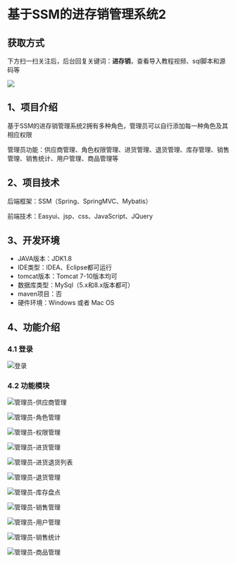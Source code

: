 # 基于SSM的进存销管理系统2

## 获取方式

下方扫一扫关注后，后台回复关键词：**进存销**，查看导入教程视频、sql脚本和源码等

 ![](https://www.codeshop.fun/Typora-Images/202205281253739.png)

## 1、项目介绍

基于SSM的进存销管理系统2拥有多种角色，管理员可以自行添加每一种角色及其相应权限

管理员功能：供应商管理、角色权限管理、进货管理、退货管理、库存管理、销售管理、销售统计、用户管理、商品管理等


## 2、项目技术

后端框架：SSM（Spring、SpringMVC、Mybatis）

前端技术：Easyui、jsp、css、JavaScript、JQuery

## 3、开发环境

- JAVA版本：JDK1.8
- IDE类型：IDEA、Eclipse都可运行
- tomcat版本：Tomcat 7-10版本均可
- 数据库类型：MySql（5.x和8.x版本都可） 
- maven项目：否
- 硬件环境：Windows 或者 Mac OS


## 4、功能介绍

### 4.1 登录

![登录](https://www.codeshop.fun/Typora-Images/202208081236758.jpg)

### 4.2 功能模块

![管理员-供应商管理 ](C:/Users/X/Desktop/%E4%B8%B4%E6%97%B6/%E8%A7%86%E9%A2%91+%E6%88%AA%E5%9B%BE/%E7%AE%A1%E7%90%86%E5%91%98-%E4%BE%9B%E5%BA%94%E5%95%86%E7%AE%A1%E7%90%86%20.jpg)

![管理员-角色管理](https://www.codeshop.fun/Typora-Images/202208081236616.jpg)

![管理员-权限管理](https://www.codeshop.fun/Typora-Images/202208081236436.jpg)

![管理员-进货管理](https://www.codeshop.fun/Typora-Images/202208081236635.jpg)

![管理员-进货退货列表](https://www.codeshop.fun/Typora-Images/202208081236640.jpg)

![管理员-退货管理](https://www.codeshop.fun/Typora-Images/202208081237275.jpg)

![管理员-库存盘点](https://www.codeshop.fun/Typora-Images/202208081237565.jpg)

![管理员-销售管理](https://www.codeshop.fun/Typora-Images/202208081237645.jpg)

![管理员-用户管理](https://www.codeshop.fun/Typora-Images/202208081237864.jpg)

![管理员-销售统计](https://www.codeshop.fun/Typora-Images/202208081237080.jpg)

![管理员-商品管理](https://www.codeshop.fun/Typora-Images/202208081238163.jpg)

